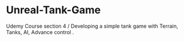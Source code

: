 # Unreal-Tank-Game
Udemy Course section 4 / Developing a simple tank game with Terrain, Tanks, AI, Advance control .
